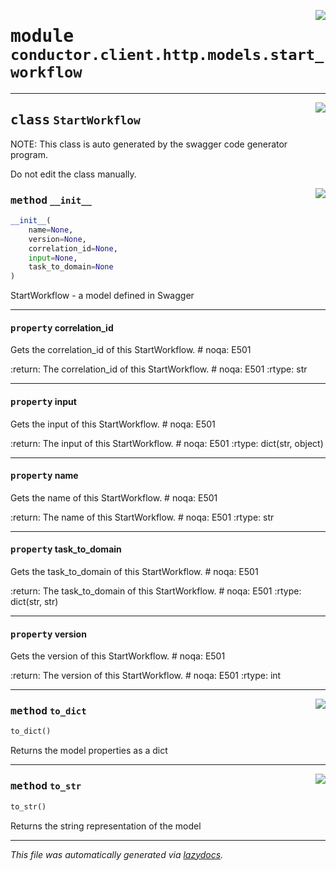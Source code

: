 <!-- markdownlint-disable -->

<a href="../src/conductor/client/http/models/start_workflow.py#L0"><img align="right" style="float:right;" src="https://img.shields.io/badge/-source-cccccc?style=flat-square"></a>

# <kbd>module</kbd> `conductor.client.http.models.start_workflow`






---

<a href="../src/conductor/client/http/models/start_workflow.py#L6"><img align="right" style="float:right;" src="https://img.shields.io/badge/-source-cccccc?style=flat-square"></a>

## <kbd>class</kbd> `StartWorkflow`
NOTE: This class is auto generated by the swagger code generator program. 

Do not edit the class manually. 

<a href="../src/conductor/client/http/models/start_workflow.py#L34"><img align="right" style="float:right;" src="https://img.shields.io/badge/-source-cccccc?style=flat-square"></a>

### <kbd>method</kbd> `__init__`

```python
__init__(
    name=None,
    version=None,
    correlation_id=None,
    input=None,
    task_to_domain=None
)
```

StartWorkflow - a model defined in Swagger 


---

#### <kbd>property</kbd> correlation_id

Gets the correlation_id of this StartWorkflow.  # noqa: E501 



:return: The correlation_id of this StartWorkflow.  # noqa: E501 :rtype: str 

---

#### <kbd>property</kbd> input

Gets the input of this StartWorkflow.  # noqa: E501 



:return: The input of this StartWorkflow.  # noqa: E501 :rtype: dict(str, object) 

---

#### <kbd>property</kbd> name

Gets the name of this StartWorkflow.  # noqa: E501 



:return: The name of this StartWorkflow.  # noqa: E501 :rtype: str 

---

#### <kbd>property</kbd> task_to_domain

Gets the task_to_domain of this StartWorkflow.  # noqa: E501 



:return: The task_to_domain of this StartWorkflow.  # noqa: E501 :rtype: dict(str, str) 

---

#### <kbd>property</kbd> version

Gets the version of this StartWorkflow.  # noqa: E501 



:return: The version of this StartWorkflow.  # noqa: E501 :rtype: int 



---

<a href="../src/conductor/client/http/models/start_workflow.py#L158"><img align="right" style="float:right;" src="https://img.shields.io/badge/-source-cccccc?style=flat-square"></a>

### <kbd>method</kbd> `to_dict`

```python
to_dict()
```

Returns the model properties as a dict 

---

<a href="../src/conductor/client/http/models/start_workflow.py#L185"><img align="right" style="float:right;" src="https://img.shields.io/badge/-source-cccccc?style=flat-square"></a>

### <kbd>method</kbd> `to_str`

```python
to_str()
```

Returns the string representation of the model 




---

_This file was automatically generated via [lazydocs](https://github.com/ml-tooling/lazydocs)._
